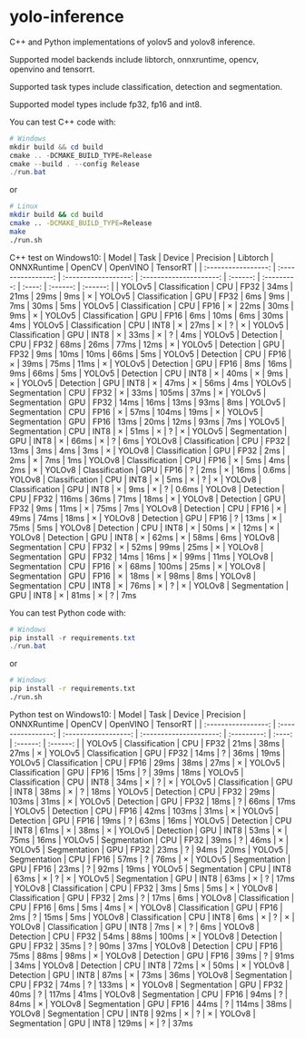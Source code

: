 # yolo-inference
C++ and Python implementations of yolov5 and yolov8 inference.

Supported model backends include libtorch, onnxruntime, opencv, openvino and tensorrt. 

Supported task types include classification, detection and segmentation.

Supported model types include fp32, fp16 and int8.

You can test C++ code with:
```powershell
# Windows
mkdir build && cd build
cmake .. -DCMAKE_BUILD_TYPE=Release
cmake --build . --config Release
./run.bat
```
or
```bash
# Linux
mkdir build && cd build
cmake .. -DCMAKE_BUILD_TYPE=Release
make
./run.sh
```

C++ test on Windows10:
|       Model       |       Task       |       Device       |       Precision       | Libtorch | ONNXRuntime | OpenCV | OpenVINO | TensorRT |
| :-----------------: | :----------------: | :------------------: | :---------------------: | :------: | :---------: | :----: | :------: | :------: |
| YOLOv5 | Classification | CPU | FP32 | 34ms | 21ms | 29ms | 9ms | ×
| YOLOv5 | Classification | GPU | FP32 | 6ms | 9ms | 7ms | 30ms | 5ms
| YOLOv5 | Classification | CPU | FP16 | × | 22ms | 30ms | 9ms | ×
| YOLOv5 | Classification | GPU | FP16 | 6ms | 10ms | 6ms | 30ms | 4ms
| YOLOv5 | Classification | CPU | INT8 | × | 27ms | × | ? | ×
| YOLOv5 | Classification | GPU | INT8 | × | 33ms | × | ? | 4ms
| YOLOv5 | Detection | CPU | FP32 | 68ms | 26ms | 77ms | 12ms | ×
| YOLOv5 | Detection | GPU | FP32 | 9ms | 10ms | 10ms | 66ms | 5ms
| YOLOv5 | Detection | CPU | FP16 | × | 39ms | 75ms | 11ms | ×
| YOLOv5 | Detection | GPU | FP16 | 8ms | 16ms | 9ms | 66ms | 5ms
| YOLOv5 | Detection | CPU | INT8 | × | 40ms | × | 9ms | ×
| YOLOv5 | Detection | GPU | INT8 | × | 47ms | × | 56ms | 4ms
| YOLOv5 | Segmentation | CPU | FP32 | × | 33ms | 105ms | 37ms | ×
| YOLOv5 | Segmentation | GPU | FP32 | 14ms | 16ms | 13ms | 93ms | 8ms
| YOLOv5 | Segmentation | CPU | FP16 | × | 57ms | 104ms | 19ms | ×
| YOLOv5 | Segmentation | GPU | FP16 | 13ms | 20ms | 12ms | 93ms | 7ms
| YOLOv5 | Segmentation | CPU | INT8 | × | 51ms | × | ? | ×
| YOLOv5 | Segmentation | GPU | INT8 | × | 66ms | × | ? | 6ms
| YOLOv8 | Classification | CPU | FP32 | 13ms | 3ms | 4ms | 3ms | ×
| YOLOv8 | Classification | GPU | FP32 | 2ms | 2ms | × | 7ms | 1ms
| YOLOv8 | Classification | CPU | FP16 | × | 5ms | 4ms | 2ms | ×
| YOLOv8 | Classification | GPU | FP16 | ? | 2ms | × | 16ms | 0.6ms
| YOLOv8 | Classification | CPU | INT8 | × | 5ms | × | ? | ×
| YOLOv8 | Classification | GPU | INT8 | × | 9ms | × | ? | 0.6ms
| YOLOv8 | Detection | CPU | FP32 | 116ms | 36ms | 71ms | 18ms | ×
| YOLOv8 | Detection | GPU | FP32 | 9ms | 11ms | × | 75ms | 7ms
| YOLOv8 | Detection | CPU | FP16 | × | 49ms | 74ms | 18ms | ×
| YOLOv8 | Detection | GPU | FP16 | ? | 13ms | × | 75ms | 5ms
| YOLOv8 | Detection | CPU | INT8 | × | 50ms | × | 12ms | ×
| YOLOv8 | Detection | GPU | INT8 | × | 62ms | × | 58ms | 6ms
| YOLOv8 | Segmentation | CPU | FP32 | × | 52ms | 99ms | 25ms | ×
| YOLOv8 | Segmentation | GPU | FP32 | 14ms | 16ms | × | 99ms | 11ms
| YOLOv8 | Segmentation | CPU | FP16 | × | 68ms | 100ms | 25ms | ×
| YOLOv8 | Segmentation | GPU | FP16 | × | 18ms | × | 98ms | 8ms
| YOLOv8 | Segmentation | CPU | INT8 | × | 76ms | × | ? | ×
| YOLOv8 | Segmentation | GPU | INT8 | × | 81ms | × | ? | 7ms


You can test Python code with:
```powershell
# Windows 
pip install -r requirements.txt
./run.bat
```
or
```bash
# Windows 
pip install -r requirements.txt
./run.sh
```

Python test on Windows10:
|       Model       |       Task       |       Device       |       Precision       | ONNXRuntime | OpenCV | OpenVINO | TensorRT |
| :-----------------: | :----------------: | :------------------: | :---------------------: | :---------: | :----: | :------: | :------: |
| YOLOv5 | Classification | CPU | FP32 | 21ms | 38ms | 27ms | ×
| YOLOv5 | Classification | GPU | FP32 | 14ms | ? | 36ms | 19ms
| YOLOv5 | Classification | CPU | FP16 | 29ms | 38ms | 27ms | ×
| YOLOv5 | Classification | GPU | FP16 | 15ms | ? | 39ms | 18ms
| YOLOv5 | Classification | CPU | INT8 | 34ms | × | ? | ×
| YOLOv5 | Classification | GPU | INT8 | 38ms | × | ? | 18ms
| YOLOv5 | Detection | CPU | FP32 | 29ms | 103ms | 31ms | ×
| YOLOv5 | Detection | GPU | FP32 | 18ms | ? | 66ms | 17ms
| YOLOv5 | Detection | CPU | FP16 | 42ms | 103ms | 31ms | ×
| YOLOv5 | Detection | GPU | FP16 | 19ms | ? | 63ms | 16ms
| YOLOv5 | Detection | CPU | INT8 | 61ms | × | 38ms | ×
| YOLOv5 | Detection | GPU | INT8 | 53ms | × | 75ms | 16ms
| YOLOv5 | Segmentation | CPU | FP32 | 39ms | ? | 46ms | ×
| YOLOv5 | Segmentation | GPU | FP32 | 23ms | ? | 94ms | 20ms
| YOLOv5 | Segmentation | CPU | FP16 | 57ms | ? | 76ms | ×
| YOLOv5 | Segmentation | GPU | FP16 | 23ms | ? | 92ms | 19ms
| YOLOv5 | Segmentation | CPU | INT8 | 63ms | × | ? | ×
| YOLOv5 | Segmentation | GPU | INT8 | 63ms | × | ? | 17ms
| YOLOv8 | Classification | CPU | FP32 | 3ms | 5ms | 5ms | ×
| YOLOv8 | Classification | GPU | FP32 | 2ms | ? | 17ms | 6ms
| YOLOv8 | Classification | CPU | FP16 | 6ms | 5ms | 4ms | ×
| YOLOv8 | Classification | GPU | FP16 | 2ms | ? | 15ms | 5ms
| YOLOv8 | Classification | CPU | INT8 | 6ms | × | ? | ×
| YOLOv8 | Classification | GPU | INT8 | 7ms | × | ? | 6ms
| YOLOv8 | Detection | CPU | FP32 | 54ms | 88ms | 100ms | ×
| YOLOv8 | Detection | GPU | FP32 | 35ms | ? | 90ms | 37ms
| YOLOv8 | Detection | CPU | FP16 | 75ms | 88ms | 98ms | ×
| YOLOv8 | Detection | GPU | FP16 | 39ms | ? | 91ms | 34ms
| YOLOv8 | Detection | CPU | INT8 | 72ms | × | 50ms | ×
| YOLOv8 | Detection | GPU | INT8 | 87ms | × | 73ms | 36ms
| YOLOv8 | Segmentation | CPU | FP32 | 74ms | ? | 133ms | ×
| YOLOv8 | Segmentation | GPU | FP32 | 40ms | ? | 117ms | 41ms
| YOLOv8 | Segmentation | CPU | FP16 | 94ms | ? | 84ms | ×
| YOLOv8 | Segmentation | GPU | FP16 | 44ms | ? | 114ms | 38ms
| YOLOv8 | Segmentation | CPU | INT8 | 92ms | × | ? | ×
| YOLOv8 | Segmentation | GPU | INT8 | 129ms | × | ? | 37ms